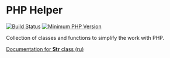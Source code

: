 # PHP Helper #

[![Build Status](https://travis-ci.org/alhames/phphelper.svg?branch=master)](https://travis-ci.org/alhames/phphelper)
[![Minimum PHP Version](https://img.shields.io/badge/php-%3E%3D%207.1-8892BF.svg)](https://php.net/)

Collection of classes and functions to simplify the work with PHP.

[Documentation for **Str** class (ru)](/doc/Str.rst)
